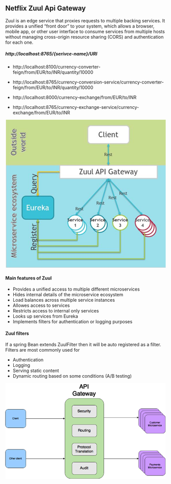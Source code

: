 ## Netflix Zuul Api Gateway

Zuul is an edge service that proxies requests to multiple backing services. It provides a unified “front door” to your system, which allows a browser, mobile app, or other user interface to consume services from multiple hosts without managing cross-origin resource sharing (CORS) and authentication for each one. 

#####  http://localhost:8765/{serivce-name}/URI

- http://localhost:8100/currency-converter-feign/from/EUR/to/INR/quantity/10000
- http://localhost:8765/currency-conversion-service/currency-converter-feign/from/EUR/to/INR/quantity/10000


- http://localhost:8000/currency-exchange/from/EUR/to/INR
- http://localhost:8765/currency-exchange-service/currency-exchange/from/EUR/to/INR



![](images/zuul-api-gateway.jpg)


#### Main features of Zuul

- Provides a unified access to multiple different microservices
- Hides internal details of the microservice ecosystem
- Load balances across multiple service instances
- Allowes access to services
- Restricts access to internal only services
- Looks up services from Eureka
- Implements filters for authentication or logging purposes


#### Zuul filters
If a spring Bean extends ZuulFilter then it will be auto registered as a filter. Filters are most commonly used for

- Authentication
- Logging
- Serving static content
- Dynamic routing based on some conditions (A/B testing)

![](images/zuul-filter.png)
